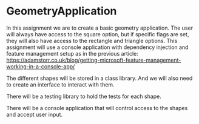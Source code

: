 # GeometryApplication
In this assignment we are to create a basic geometry application. The user will always have access to the square option, but if specific flags are set, they will also have access to the rectangle and triangle options. This assignment will use a console application with dependency injection and feature management setup as in the previous article: https://adamstorr.co.uk/blog/getting-microsoft-feature-management-working-in-a-console-app/

The different shapes will be stored in a class library. And we will also need to create an interface to interact with them.

There will be a testing library to hold the tests for each shape.

There will be a console application that will control access to the shapes and accept user input.
